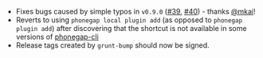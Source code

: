 * Fixes bugs caused by simple typos in `v0.9.0` ([#39](https://github.com/logankoester/grunt-phonegap/pull/39), [#40](https://github.com/logankoester/grunt-phonegap/pull/40)) - thanks [@mkai](https://github.com/mkai)!
* Reverts to using `phonegap local plugin add` (as opposed to `phonegap plugin add`) after discovering that the shortcut is not available in some versions of [phonegap-cli](https://github.com/phonegap/phonegap-cli)
* Release tags created by `grunt-bump` should now be signed.

